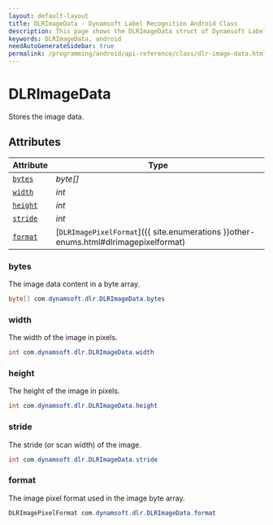```yaml
---
layout: default-layout
title: DLRImageData - Dynamsoft Label Recognition Android Class
description: This page shows the DLRImageData struct of Dynamsoft Label Recognition for Android Language.
keywords: DLRImageData, android
needAutoGenerateSidebar: true
permalink: /programming/android/api-reference/class/dlr-image-data.html
---
```



# DLRImageData
Stores the image data.  


## Attributes
    
| Attribute | Type |
|---------- | ---- |
| [`bytes`](#bytes) | *byte[]* |
| [`width`](#width) | *int* |
| [`height`](#height) | *int* |
| [`stride`](#stride) | *int* |
| [`format`](#format) | [`DLRImagePixelFormat`]({{ site.enumerations }}other-enums.html#dlrimagepixelformat) |


### bytes
The image data content in a byte array. 
```java
byte[] com.dynamsoft.dlr.DLRImageData.bytes
```

### width
The width of the image in pixels.  
```java
int com.dynamsoft.dlr.DLRImageData.width
```

### height
The height of the image in pixels.  
```java
int com.dynamsoft.dlr.DLRImageData.height
```

### stride
The stride (or scan width) of the image. 
```java
int com.dynamsoft.dlr.DLRImageData.stride
```

### format
The image pixel format used in the image byte array. 
```java
DLRImagePixelFormat com.dynamsoft.dlr.DLRImageData.format
```
  

